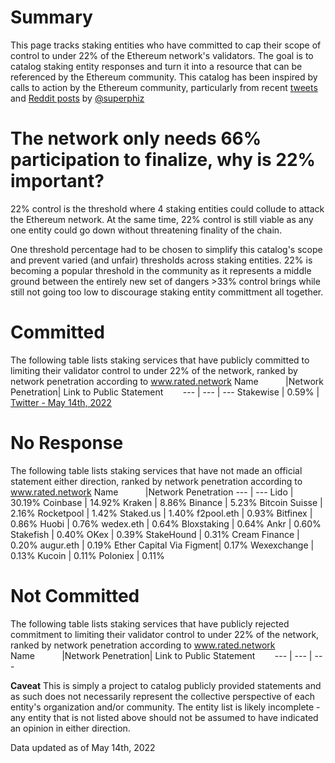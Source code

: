 # Summary
This page tracks staking entities who have committed to cap their scope of control to under 22% of the Ethereum network's validators. The goal is to catalog staking entity responses and turn it into a resource that can be referenced by the Ethereum community. This catalog has been inspired by calls to action by the Ethereum community, particularly from recent [tweets](https://twitter.com/superphiz/status/1525218193756807169) and [Reddit posts](https://www.reddit.com/r/ethfinance/comments/unt9m0/comment/i8d1bw9/?utm_source=share&utm_medium=web2x&context=3) by [@superphiz](https://twitter.com/superphiz) 

# The network only needs 66% participation to finalize, why is 22% important?
22% control is the threshold where 4 staking entities could collude to attack the Ethereum network. At the same time, 22% control is still viable as any one entity could go down without threatening finality of the chain. 

One threshold percentage had to be chosen to simplify this catalog's scope and prevent varied (and unfair) thresholds across staking entities. 22% is becoming a popular threshold in the community as it represents a middle ground between the entirely new set of dangers >33% control brings while still not going too low to discourage staking entity committment all together. 

# Committed
The following table lists staking services that have publicly committed to limiting their validator control to under 22% of the network, ranked by network penetration according to www.rated.network
Name&nbsp;&nbsp;&nbsp;&nbsp;&nbsp;&nbsp;&nbsp;&nbsp;&nbsp;&nbsp;&nbsp;|Network Penetration|	Link to Public Statement&nbsp;&nbsp;&nbsp;&nbsp;&nbsp;&nbsp;&nbsp;
---	|	---	|	---
Stakewise | 0.59% | [Twitter - May 14th, 2022](https://twitter.com/stakewise_io/status/1525225299146944513)

# No Response
The following table lists staking services that have not made an official statement either direction, ranked by network penetration according to www.rated.network
Name&nbsp;&nbsp;&nbsp;&nbsp;&nbsp;&nbsp;&nbsp;&nbsp;&nbsp;&nbsp;&nbsp;|Network Penetration
---	| ---
Lido | 30.19%
Coinbase | 14.92%
Kraken | 8.86%
Binance | 5.23%
Bitcoin Suisse | 2.16%
Rocketpool | 1.42%
Staked.us | 1.40%
f2pool.eth | 0.93%
Bitfinex | 0.86%
Huobi | 0.76%
wedex.eth | 0.64%
Bloxstaking | 0.64%
Ankr | 0.60%
Stakefish | 0.40%
OKex | 0.39%
StakeHound | 0.31%
Cream Finance | 0.20%
augur.eth | 0.19%
Ether Capital Via Figment| 0.17%
Wexexchange | 0.13%
Kucoin | 0.11%
Poloniex | 0.11%

# Not Committed
The following table lists staking services that have publicly rejected commitment to limiting their validator control to under 22% of the network, ranked by network penetration according to www.rated.network
Name&nbsp;&nbsp;&nbsp;&nbsp;&nbsp;&nbsp;&nbsp;&nbsp;&nbsp;&nbsp;&nbsp;|Network Penetration|	Link to Public Statement&nbsp;&nbsp;&nbsp;&nbsp;&nbsp;&nbsp;&nbsp;
---	|	---	|	---

**Caveat**
This is simply a project to catalog publicly provided statements and as such does not necessarily represent the collective perspective of each entity's organization and/or community. The entity list is likely incomplete - any entity that is not listed above should not be assumed to have indicated an opinion in either direction. 

Data updated as of May 14th, 2022
